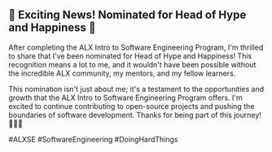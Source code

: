 ## 🚀 Exciting News! Nominated for Head of Hype and Happiness 🌟


After completing the ALX Intro to Software Engineering Program, I'm thrilled to share that I've been nominated for Head of Hype and Happiness! This recognition means a lot to me, and it wouldn't have been possible without the incredible ALX community, my mentors, and my fellow learners.


This nomination isn't just about me; it's a testament to the opportunities and growth that the ALX Intro to Software Engineering Program offers. I'm excited to continue contributing to open-source projects and pushing the boundaries of software development. Thanks for being part of this journey! 👩‍💻🚀


#ALXSE #SoftwareEngineering #DoingHardThings